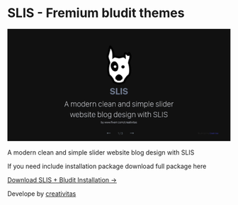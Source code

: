 # SLIS - Fremium bludit themes

![slis bludit website blog themes template](img/slis.png)

A modern clean and simple slider website blog design with SLIS 

If you need include installation package download full package here

[Download SLIS + Bludit Installation →](https://creativitaz.gumroad.com/l/slisbludit)

Develope by [creativitas](https://www.fiverr.com/creativitas/design-a-website-blog-with-our-cool-template-flat-file-cms)
